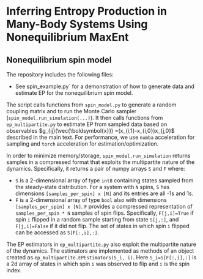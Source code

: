 # Inferring Entropy Production in Many-Body Systems Using Nonequilibrium MaxEnt

## Nonequilibrium spin model

The repository includes the following files:

* See spin_example.py` for a demonstration of how to generate data and estimate EP for the nonequilibrium spin model.

The script calls functions from `spin_model.py` to generate a random coupling matrix and to 
run the Monte Carlo sampler (`spin_model.run_simulation(...)`). It then calls functions from `ep_multipartite.py` to estimate EP from sampled data based on observables $g_{ij}(\vec{\boldsymbol{x}}) =(x_{i,1}-x_{i,0})x_{j,0}$ described in the main text.
For performance, we use `numba` acceleration for sampling and `torch` acceleration for estimation/optimization.


In order to minimize memory/storage, `spin_model.run_simulation` returns samples in a compressed format that exploits the multipartite nature of the dynamics. Specifically, it returns a pair of numpy arrays `S` and `F` where:
* `S` is a 2-dimensional array of type `int8` containing states sampled from the steady-state distribution. 
For a system with `N` spins, `S` has dimensions `[samples_per_spin] x [N]` and its entries are all -1s and 1s.
* `F` is a 2-dimensional array of type `bool` also with dimensions `[samples_per_spin] x [N]`. `F` provides
a compressed representation of `samples_per_spin * N` samples of spin flips. 
Specifically, `F[j,i]=True` if spin `i` flipped in a random sample starting from state `S[j,:]`, 
and `F[j,i]=False` if it did not flip.
The set of states in which spin `i` flipped can be accessed as `S[F[:,i],:]`.

The EP estimators in `ep_multipartite.py` also exploit the multipartite nature of the dynamics. The estimators
are implemented as methods of an object created as `ep_multipartite.EPEstimators(S_i, i)`. Here `S_i=S[F[:,i],:]` is a 2d array of states in which spin `i`
was observed to flip and `i` is the spin index. 
